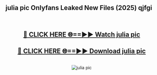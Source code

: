 <h2>julia pic Onlyfans Leaked New Files (2025) qjfgi</h2>
<br>
<div align="center">
<h2><a href="https://mediafiles.top/julia_pic&ref=git" rel="nofollow">🔴 CLICK HERE 🌐==►► Watch julia pic</a></h2>
<h2><a href="https://mediafiles.top/julia_pic&ref=git" rel="nofollow">🔴 CLICK HERE 🌐==►► Download julia pic</a></h2>
<br>
<a href="https://mediafiles.top/julia_pic&ref=git" rel="nofollow" data-target="animated-image.originalLink"><img src="https://i.ibb.co.com/xMMVF88/686577567.gif" alt="julia pic" style="max-width: 100%; display: inline-block;" data-target="animated-image.originalImage"></a>
</div>
<br>
<br>